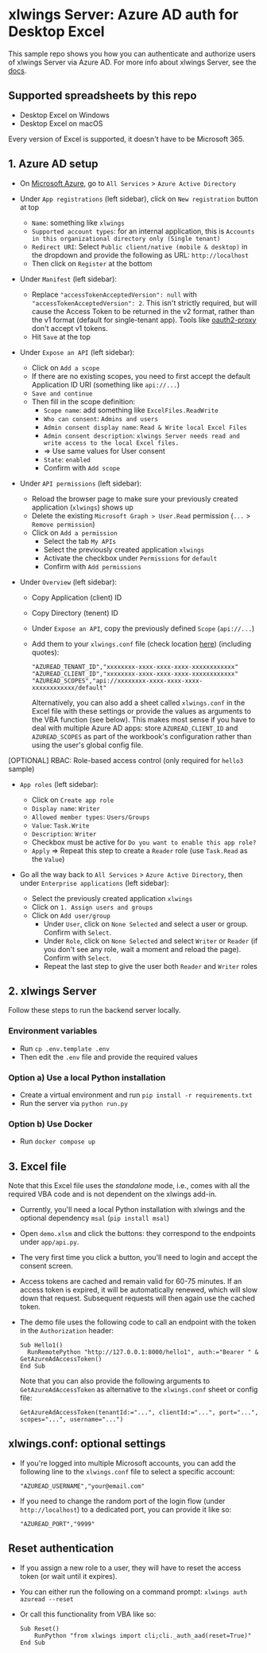 #  xlwings Server: Azure AD auth for Desktop Excel

This sample repo shows you how you can authenticate and authorize users of xlwings Server via Azure AD.
For more info about xlwings Server, see the [docs](https://docs.xlwings.org/en/latest/remote_interpreter.html).

## Supported spreadsheets by this repo

* Desktop Excel on Windows
* Desktop Excel on macOS

Every version of Excel is supported, it doesn't have to be Microsoft 365.

## 1. Azure AD setup

* On [Microsoft Azure](https://portal.azure.com), go to `All Services` > `Azure Active Directory`

* Under `App registrations` (left sidebar), click on `New registration` button at top
   * `Name`: something like `xlwings`
   * `Supported account types`: for an internal application, this is `Accounts in this organizational directory only (Single tenant)`
   * `Redirect URI`: Select `Public client/native (mobile & desktop)` in the dropdown and provide the following as URL: `http://localhost`
   * Then click on `Register` at the bottom

* Under `Manifest` (left sidebar):
   * Replace `"accessTokenAcceptedVersion": null` with `"accessTokenAcceptedVersion": 2`. This isn't strictly required, but will cause the Access Token to be returned in the v2 format, rather than the v1 format (default for single-tenant app). Tools like [oauth2-proxy](https://github.com/oauth2-proxy/oauth2-proxy) don't accept v1 tokens.
   * Hit `Save` at the top

* Under `Expose an API` (left sidebar):
   * Click on `Add a scope`
   * If there are no existing scopes, you need to first accept the default Application ID URI (something like `api://...`)
   * `Save and continue`
   * Then fill in the scope definition:
      * `Scope name`: add something like `ExcelFiles.ReadWrite`
      * `Who can consent`: `Admins and users`
      * `Admin consent display name`: `Read & Write local Excel Files`
      * `Admin consent description`: `xlwings Server needs read and write access to the local Excel files.`
      * => Use same values for User consent
      * `State`: `enabled`
      * Confirm with `Add scope`

* Under `API permissions` (left sidebar): 
   * Reload the browser page to make sure your previously created application (`xlwings`) shows up
   * Delete the existing `Microsoft Graph > User.Read` permission (`...` > `Remove permission`)
   * Click on `Add a permission`
      * Select the tab `My APIs`
      * Select the previously created application `xlwings`
      * Activate the checkbox under `Permissions` for `default`
      * Confirm with `Add permissions`

* Under `Overview` (left sidebar):
   * Copy Application (client) ID
   * Copy Directory (tenent) ID
   * Under `Expose an API`, copy the previously defined `Scope` (`api://...`)
   * Add them to your `xlwings.conf` file (check location [here](https://docs.xlwings.org/en/latest/addin.html#user-config-ribbon-config-file)) (including quotes):

     ```
     "AZUREAD_TENANT_ID","xxxxxxxx-xxxx-xxxx-xxxx-xxxxxxxxxxxx"
     "AZUREAD_CLIENT_ID","xxxxxxxx-xxxx-xxxx-xxxx-xxxxxxxxxxxx"
     "AZUREAD_SCOPES","api://xxxxxxxx-xxxx-xxxx-xxxx-xxxxxxxxxxxx/default"
     ```

     Alternatively, you can also add a sheet called `xlwings.conf` in the Excel file with these settings or provide the values as arguments to the VBA function (see below). This makes most sense if you have to deal with multiple Azure AD apps: store `AZUREAD_CLIENT_ID` and `AZUREAD_SCOPES` as part of the workbook's configuration rather than using the user's global config file.

[OPTIONAL] RBAC: Role-based access control (only required for `hello3` sample)

* `App roles` (left sidebar):
   * Click on `Create app role`
   * `Display name`: `Writer`
   * `Allowed member types`: `Users/Groups`
   * `Value`: `Task.Write`
   * `Description`: `Writer`
   * Checkbox must be active for `Do you want to enable this app role?`
   * `Apply`
   => Repeat this step to create a `Reader` role (use `Task.Read` as the `Value`)

* Go all the way back to `All Services` > `Azure Active Directory`, then under `Enterprise applications` (left sidebar):
   * Select the previously created application `xlwings`
   * Click on `1. Assign users and groups`
   * Click on `Add user/group`
      * Under `User`, click on `None Selected` and select a user or group. Confirm with `Select`.
      * Under `Role`, click on `None Selected` and select `Writer` or `Reader` (if you don't see any role, wait a moment and reload the page). Confirm with `Select`.
      * Repeat the last step to give the user both `Reader` and `Writer` roles

## 2. xlwings Server

Follow these steps to run the backend server locally.

### Environment variables

* Run `cp .env.template .env`
* Then edit the `.env` file and provide the required values

### Option a) Use a local Python installation

* Create a virtual environment and run `pip install -r requirements.txt`
* Run the server via `python run.py`

### Option b) Use Docker

* Run `docker compose up`

## 3. Excel file

Note that this Excel file uses the *standalone* mode, i.e., comes with all the required VBA code and is not dependent on the xlwings add-in.

* Currently, you'll need a local Python installation with xlwings and the optional dependency `msal` (`pip install msal`)
* Open `demo.xlsm` and click the buttons: they correspond to the endpoints under `app/api.py`.
* The very first time you click a button, you'll need to login and accept the consent screen.
* Access tokens are cached and remain valid for 60-75 minutes. If an access token is expired, it will be automatically renewed, which will slow down that request. Subsequent requests will then again use the cached token.
* The demo file uses the following code to call an endpoint with the token in the `Authorization` header:

  ```vb.net
  Sub Hello1()
    RunRemotePython "http://127.0.0.1:8000/hello1", auth:="Bearer " & GetAzureAdAccessToken()
  End Sub
  ```

  Note that you can also provide the following arguments to `GetAzureAdAccessToken` as alternative to the `xlwings.conf` sheet or config file:

  ```vb.net
  GetAzureAdAccessToken(tenantId:="...", clientId:="...", port="...", scopes="...", username="...")
  ```

## xlwings.conf: optional settings

* If you're logged into multiple Microsoft accounts, you can add the following line to the `xlwings.conf` file to select a specific account:

  ```
  "AZUREAD_USERNAME","your@email.com"
  ```

* If you need to change the random port of the login flow (under `http://localhost`) to a dedicated port, you can provide it like so:

  ```
  "AZUREAD_PORT","9999"
  ```

## Reset authentication

* If you assign a new role to a user, they will have to reset the access token (or wait until it expires).
* You can either run the following on a command prompt: ``xlwings auth azuread --reset``
* Or call this functionality from VBA like so:

  ```vb.net
  Sub Reset()
      RunPython "from xlwings import cli;cli._auth_aad(reset=True)"
  End Sub
  ```